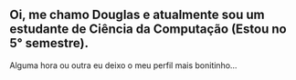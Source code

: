 ## Oi, me chamo Douglas e atualmente sou um estudante de Ciência da Computação (Estou no 5° semestre).

Alguma hora ou outra eu deixo o meu perfil mais bonitinho...

<!--
**DouglasSLopes/DouglasSLopes** is a ✨ _special_ ✨ repository because its `README.md` (this file) appears on your GitHub profile.

Here are some ideas to get you started:

- 🔭 I’m currently working on ...
- 🌱 I’m currently learning ...
- 👯 I’m looking to collaborate on ...
- 🤔 I’m looking for help with ...
- 💬 Ask me about ...
- 📫 How to reach me: ...
- 😄 Pronouns: ...
- ⚡ Fun fact: ...
-->
